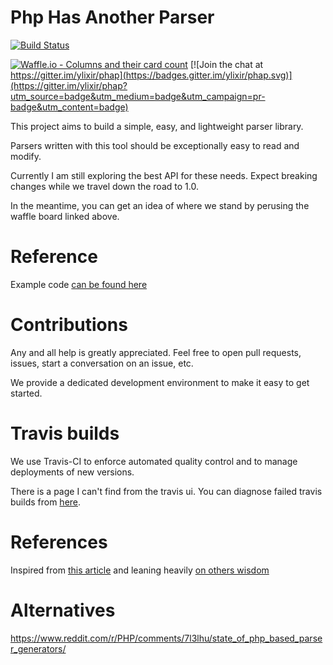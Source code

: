 # Php Has Another Parser

[![Build Status](https://www.travis-ci.com/ylixir/phap.svg?branch=master)](https://www.travis-ci.com/ylixir/phap)

[![Waffle.io - Columns and their card count](https://badge.waffle.io/ylixir/phap.svg?columns=all)](https://waffle.io/ylixir/phap) [![Join the chat at https://gitter.im/ylixir/phap](https://badges.gitter.im/ylixir/phap.svg)](https://gitter.im/ylixir/phap?utm_source=badge&utm_medium=badge&utm_campaign=pr-badge&utm_content=badge)

This project aims to build a simple, easy, and lightweight parser library.

Parsers written with this tool should be exceptionally easy to read and modify.

Currently I am still exploring the best API for these needs. Expect breaking changes while we travel down the road to 1.0.

In the meantime, you can get an idea of where we stand by perusing the waffle board linked above.

# Reference

Example code [can be found here](test/Integration/functional_examples.php)

# Contributions

Any and all help is greatly appreciated. Feel free to open pull requests, issues, start a conversation on an issue, etc.

We provide a dedicated development environment to make it easy to get started.

# Travis builds

We use Travis-CI to enforce automated quality control and to manage deployments of new versions.

There is a page I can't find from the travis ui.
You can diagnose failed travis builds from [here](https://www.travis-ci.com/ylixir/phap/requests).

# References

Inspired from [this article](http://theorangeduck.com/page/you-could-have-invented-parser-combinators) and leaning heavily [on others wisdom](https://package.elm-lang.org/packages/elm/parser/latest/Parser)

# Alternatives

https://www.reddit.com/r/PHP/comments/7l3lhu/state_of_php_based_parser_generators/
